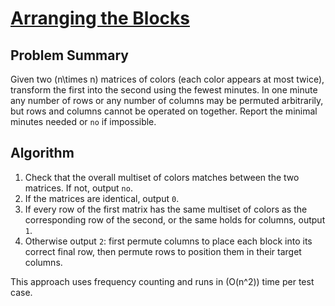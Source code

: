 # [Arranging the Blocks](https://www.spoj.com/problems/BLOCKS/)

## Problem Summary
Given two \(n\times n\) matrices of colors (each color appears at most twice), transform the first into the second using the fewest minutes. In one minute any number of rows or any number of columns may be permuted arbitrarily, but rows and columns cannot be operated on together. Report the minimal minutes needed or `no` if impossible.

## Algorithm
1. Check that the overall multiset of colors matches between the two matrices. If not, output `no`.
2. If the matrices are identical, output `0`.
3. If every row of the first matrix has the same multiset of colors as the corresponding row of the second, or the same holds for columns, output `1`.
4. Otherwise output `2`: first permute columns to place each block into its correct final row, then permute rows to position them in their target columns.

This approach uses frequency counting and runs in \(O(n^2)\) time per test case.
